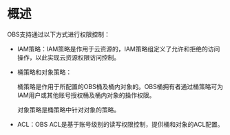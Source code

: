# 概述<a name="obs_03_0047"></a>

OBS支持通过以下方式进行权限控制：

-   IAM策略：IAM策略是作用于云资源的，IAM策略组定义了允许和拒绝的访问操作，以此实现云资源权限访问控制。
-   桶策略和对象策略：

    桶策略是作用于所配置的OBS桶及桶内对象的。OBS桶拥有者通过桶策略可为IAM用户或其他账号授权桶及桶内对象的操作权限。

    对象策略是桶策略中针对对象的策略。

-   ACL：OBS ACL是基于账号级别的读写权限控制，提供桶和对象的ACL配置。


